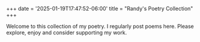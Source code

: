 +++
date = '2025-01-19T17:47:52-06:00'
title = "Randy's Poetry Collection"
+++

Welcome to this collection of my poetry. I regularly post poems here. Please explore, enjoy and consider supporting my work.
  
